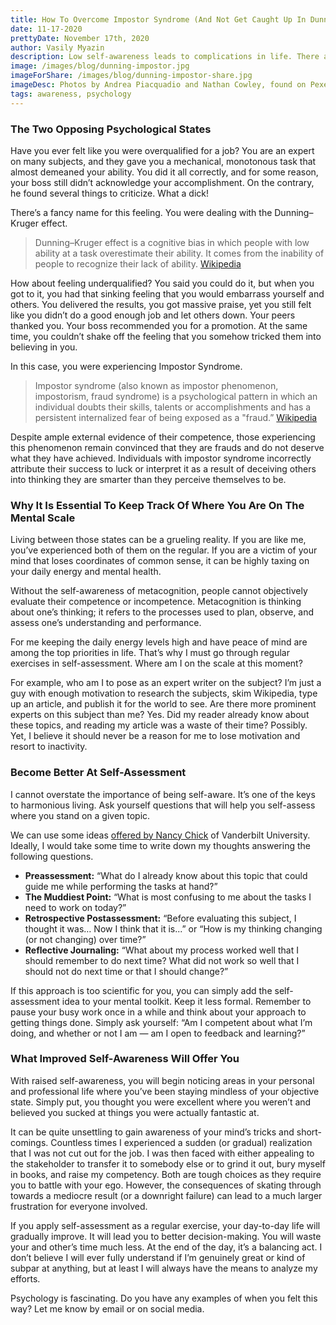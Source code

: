 ```yaml
---
title: How To Overcome Impostor Syndrome (And Not Get Caught Up In Dunning-Kruger Effect)
date: 11-17-2020
prettyDate: November 17th, 2020
author: Vasily Myazin
description: Low self-awareness leads to complications in life. There are fancy scientific terms to describe common states of being that trick you into thinking too highly or too lowly of yourself. Let’s break it all down.
image: /images/blog/dunning-impostor.jpg
imageForShare: /images/blog/dunning-impostor-share.jpg
imageDesc: Photos by Andrea Piacquadio and Nathan Cowley, found on Pexels
tags: awareness, psychology
---
```

### The Two Opposing Psychological States

Have you ever felt like you were overqualified for a job? You are an expert on many subjects, and they gave you a mechanical, monotonous task that almost demeaned your ability. You did it all correctly, and for some reason, your boss still didn’t acknowledge your accomplishment. On the contrary, he found several things to criticize. What a dick!

There’s a fancy name for this feeling. You were dealing with the Dunning–Kruger effect.

> Dunning–Kruger effect is a cognitive bias in which people with low ability at a task overestimate their ability. It comes from the inability of people to recognize their lack of ability. [Wikipedia](https://en.wikipedia.org/wiki/Dunning–Kruger_effect)

How about feeling underqualified? You said you could do it, but when you got to it, you had that sinking feeling that you would embarrass yourself and others. You delivered the results, you got massive praise, yet you still felt like you didn’t do a good enough job and let others down. Your peers thanked you. Your boss recommended you for a promotion. At the same time, you couldn’t shake off the feeling that you somehow tricked them into believing in you.

In this case, you were experiencing Impostor Syndrome.

> Impostor syndrome (also known as impostor phenomenon, impostorism, fraud syndrome) is a psychological pattern in which an individual doubts their skills, talents or accomplishments and has a persistent internalized fear of being exposed as a "fraud.” [Wikipedia](https://en.wikipedia.org/wiki/Impostor_syndrome)

Despite ample external evidence of their competence, those experiencing this phenomenon remain convinced that they are frauds and do not deserve what they have achieved. Individuals with impostor syndrome incorrectly attribute their success to luck or interpret it as a result of deceiving others into thinking they are smarter than they perceive themselves to be.

### Why It Is Essential To Keep Track Of Where You Are On The Mental Scale

Living between those states can be a grueling reality. If you are like me, you’ve experienced both of them on the regular. If you are a victim of your mind that loses coordinates of common sense, it can be highly taxing on your daily energy and mental health.

Without the self-awareness of metacognition, people cannot objectively evaluate their competence or incompetence. Metacognition is thinking about one’s thinking; it refers to the processes used to plan, observe, and assess one’s understanding and performance.

For me keeping the daily energy levels high and have peace of mind are among the top priorities in life. That’s why I must go through regular exercises in self-assessment. Where am I on the scale at this moment?

For example, who am I to pose as an expert writer on the subject? I’m just a guy with enough motivation to research the subjects, skim Wikipedia,  type up an article, and publish it for the world to see. Are there more prominent experts on this subject than me? Yes. Did my reader already know about these topics, and reading my article was a waste of their time? Possibly. Yet, I believe it should never be a reason for me to lose motivation and resort to inactivity.

### Become Better At Self-Assessment

I cannot overstate the importance of being self-aware. It’s one of the keys to harmonious living. Ask yourself questions that will help you self-assess where you stand on a given topic.

We can use some ideas [offered by Nancy Chick](https://cft.vanderbilt.edu/guides-sub-pages/metacognition/) of Vanderbilt University. Ideally, I would take some time to write down my thoughts answering the following questions.

- **Preassessment:** “What do I already know about this topic that could guide me while performing the tasks at hand?”
- **The Muddiest Point:** “What is most confusing to me about the tasks I need to work on today?”
- **Retrospective Postassessment:** “Before evaluating this subject, I thought it was… Now I think that it is...” or “How is my thinking changing (or not changing) over time?”
- **Reflective Journaling:** “What about my process worked well that I should remember to do next time? What did not work so well that I should not do next time or that I should change?”

If this approach is too scientific for you, you can simply add the self-assessment idea to your mental toolkit. Keep it less formal. Remember to pause your busy work once in a while and think about your approach to getting things done. Simply ask yourself: “Am I competent about what I’m doing, and whether or not I am — am I open to feedback and learning?”

### What Improved Self-Awareness Will Offer You

With raised self-awareness, you will begin noticing areas in your personal and professional life where you’ve been staying mindless of your objective state. Simply put, you thought you were excellent where you weren’t and believed you sucked at things you were actually fantastic at.

It can be quite unsettling to gain awareness of your mind’s tricks and short-comings. Countless times I experienced a sudden (or gradual) realization that I was not cut out for the job. I was then faced with either appealing to the stakeholder to transfer it to somebody else or to grind it out, bury myself in books, and raise my competency. Both are tough choices as they require you to battle with your ego. However, the consequences of skating through towards a mediocre result (or a downright failure) can lead to a much larger frustration for everyone involved.

If you apply self-assessment as a regular exercise, your day-to-day life will gradually improve. It will lead you to better decision-making. You will waste your and other’s time much less. At the end of the day, it’s a balancing act. I don’t believe I will ever fully understand if I’m genuinely great or kind of subpar at anything, but at least I will always have the means to analyze my efforts.

Psychology is fascinating. Do you have any examples of when you felt this way? Let me know by email or on social media.
